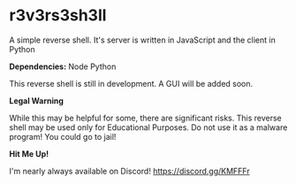 # r3v3rs3sh3ll
A simple reverse shell. It's server is written in JavaScript and the client in Python


<b>Dependencies:</b>
Node
Python


This reverse shell is still in development. A GUI will be added soon.


<b>Legal Warning</b>

While this may be helpful for some, there are significant risks. This reverse shell may be used only for Educational Purposes. Do not use it as a malware program! You could go to jail!


<b>Hit Me Up!</b>

I'm nearly always available on Discord!
https://discord.gg/KMFFFr

